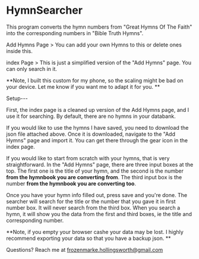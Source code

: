 # HymnSearcher

This program converts the hymn numbers from "Great Hymns Of The Faith" into the corresponding numbers in "Bible Truth Hymns".

Add Hymns Page >  You can add your own Hymns to this or delete ones inside this. 

index Page > This is just a simplified version of the "Add Hymns" page. You can only search in it. 


**Note, I built this custom for my phone, so the scaling might be bad on your device. Let me know if you want me to adapt it for you. **

Setup---

First, the index page is a cleaned up version of the Add Hymns page, and I use it for searching. By default, there are no hymns in your databank. 

If you would like to use the hymns I have saved, you need to download the json file attached above. Once it is downloaded, navigate to the "Add Hymns" page and import it. You can get there through the gear icon in the index page.

If you would like to start from scratch with your hymns, that is very straightforward. In the "Add Hymns" page, there are three input boxes at the top. The first one is the title of your hymn, and the second is the number **from the hymnbook you are converting from**. 
The third input box is the number **from the hymnbook you are converting too**. 

Once you have your hymn info filled out, press save and you're done. The searcher will search for the title or the number that you gave it in first number box. It will never search from the third box. When you search a hymn, it will show you the data from the first and third boxes, ie the title and corresponding number. 

**Note, if you empty your browser cashe your data may be lost. I highly recommend exporting your data so that you have a backup json. 
**


Questions? Reach me at frozenmarke.hollingsworth@gmail.com
